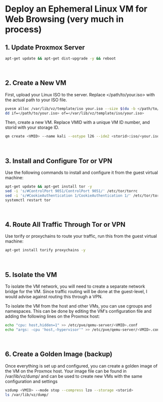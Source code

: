# Deploy an Ephemeral Linux VM for Web Browsing (very much in process)

## 1. Update Proxmox Server

```bash
apt-get update && apt-get dist-upgrade -y && reboot
```
<br>

## 2. Create a New VM
First, upload your Linux ISO to the server. Replace </path/to/your.iso> with the actual path to your ISO file.

```bash
pvesm alloc /var/lib/vz/template/iso your.iso --size $(du -b </path/to/your.iso> | cut -f1)
dd if=</path/to/your.iso> of=</var/lib/vz/template/iso/your.iso>
```
Then, create a new VM. Replace VMID with a unique VM ID number, and storid with your storage ID.

```bash
qm create <VMID> --name kali --ostype l26 --ide2 <storid>:iso/<your.iso>,media=cdrom
```
<br>

## 3. Install and Configure Tor or VPN

Use the following commands to install and configure it from the guest virtual machine:
```bash
apt-get update && apt-get install tor -y
sed -i 's/#ControlPort 9051/ControlPort 9051/' /etc/tor/torrc
sed -i 's/#CookieAuthentication 1/CookieAuthentication 1/' /etc/tor/torrc
systemctl restart tor
```

<br>

## 4. Route All Traffic Through Tor or VPN

Use torify or proxychains to route your traffic, run this from the guest virtual machine:
```bash
apt-get install torify proxychains -y
```

<br>

## 5. Isolate the VM
To isolate the VM network, you will need to create a separate network bridge for the VM. Since traffic routing will be done at the guest-level, I would advise against routing this through a VPN.

To isolate the VM from the host and other VMs, you can use cgroups and namespaces. This can be done by editing the VM's configuration file and adding the following lines on the Proxmox host:

```bash
echo "cpu: host,hidden=1" >> /etc/pve/qemu-server/<VMID>.conf
echo "args: -cpu 'host,-hypervisor'" >> /etc/pve/qemu-server/<VMID>.conf
```

<br>

## 6. Create a Golden Image (backup)

Once everything is set up and configured, you can create a golden image of the VM on the Proxmox host. Your image file can be found in /var/lib/vz/dump/ and can be used to create new VMs with the same configuration and settings

```bash
vzdump <VMID> --mode stop --compress lzo --storage <storid>
ls /var/lib/vz/dump/
```

